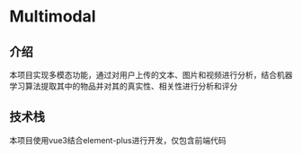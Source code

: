 # Multimodal

## 介绍
本项目实现多模态功能，通过对用户上传的文本、图片和视频进行分析，结合机器学习算法提取其中的物品并对其的真实性、相关性进行分析和评分

## 技术栈
本项目使用vue3结合element-plus进行开发，仅包含前端代码
